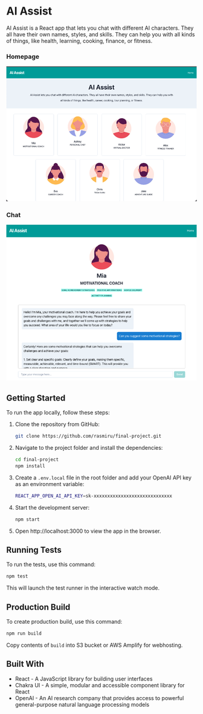 # AI Assist

AI Assist is a React app that lets you chat with different AI characters. They all have their own names, styles, and skills. They can help you with all kinds of things, like health, learning, cooking, finance, or fitness. 

### Homepage
![ai-assist-homepage](./assets/ai-assist-homepage.png)

### Chat
![ai-assist-chat](./assets/ai-assist-chat.png)



## Getting Started

To run the app locally, follow these steps:

1. Clone the repository from GitHub:

    ```bash
    git clone https://github.com/rasmiru/final-project.git
    ```

2. Navigate to the project folder and install the dependencies:

    ```bash
    cd final-project
    npm install
    ```

3. Create a `.env.local` file in the root folder and add your OpenAI API key as an environment variable:

    ```bash
    REACT_APP_OPEN_AI_API_KEY=sk-xxxxxxxxxxxxxxxxxxxxxxxxxxxxx
    ```

4. Start the development server:

    ```bash
    npm start
    ```

5. Open http://localhost:3000 to view the app in the browser.

## Running Tests

To run the tests, use this command:

```bash
npm test
```

This will launch the test runner in the interactive watch mode.

## Production Build

To create production build, use this command:

```bash
npm run build
```

Copy contents of `build` into S3 bucket or AWS Amplify for webhosting.

## Built With
* React - A JavaScript library for building user interfaces
* Chakra UI - A simple, modular and accessible component library for React
* OpenAI - An AI research company that provides access to powerful general-purpose natural language processing models

